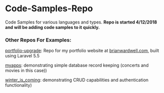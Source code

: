 # Code-Samples-Repo
Code Samples for various languages and types. <strong>Repo is started 4/12/2018 and will be adding code samples to it quickly.</strong>
<h3>Other Repos For Examples:</h3>
<p><a href="https://github.com/SpartanByte/portfolio-upgrade" title="Portfolio Repo">portfolio-upgrade</a>: Repo for my portfolio website at <a href="http://brianwardwell.com">brianwardwell.com</a>, built using Laravel 5.5</p>
<p><a href="https://github.com/SpartanByte/myapps" title="myapps">myapps</a>: demonstrating simple database record keeping (concerts and movies in this case))</p>
<p><a href="https://github.com/SpartanByte/winter_is_coming" title="winter_is_coming">winter_is_coming</a>: demonstrating CRUD capabilities and authentication functionality)</p>
